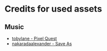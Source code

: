 # Credits for used assets

## Music
- [tobylane - Pixel Quest](https://pixabay.com/music/beats-save-as-115826/)
- [nakaradaalexander - Save As](https://pixabay.com/music/adventure-pixel-quest-364092/)
